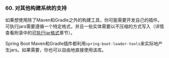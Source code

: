 ### 60. 对其他构建系统的支持

如果想使用除了Maven和Gradle之外的构建工具，你可能需要开发自己的插件。可执行jars需要遵循一个特定格式，并且一些实体需要以不压缩的方式写入（详情查看附录中的[可执行jar格式](http://docs.spring.io/spring-boot/docs/current-SNAPSHOT/reference/htmlsingle/#executable-jar)章节）。

Spring Boot Maven和Gradle插件都利用`spring-boot-loader-tools`来实际地产生jars。如果需要，你也可以自由地直接使用该库。
